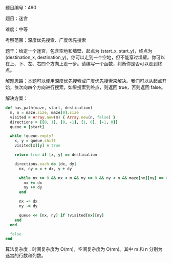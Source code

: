 题目编号：490

题目：迷宫

难度：中等

考察范围：深度优先搜索、广度优先搜索

题干：给定一个迷宫，包含空地和墙壁，起点为 (start_x, start_y)，终点为 (destination_x, destination_y)。你可以走到一个空地，但不能穿过墙壁。你可以在上、下、左、右四个方向上走一步。请编写一个函数，判断你是否可以走到终点。

解题思路：本题可以使用深度优先搜索或广度优先搜索来解决。我们可以从起点开始，依次向四个方向进行搜索，如果搜索到终点，则返回 true，否则返回 false。

解决方案：

```ruby
def has_path(maze, start, destination)
  m, n = maze.size, maze[0].size
  visited = Array.new(m) { Array.new(n, false) }
  directions = [[0, 1], [0, -1], [1, 0], [-1, 0]]
  queue = [start]

  while !queue.empty?
    x, y = queue.shift
    visited[x][y] = true

    return true if [x, y] == destination

    directions.each do |dx, dy|
      nx, ny = x + dx, y + dy

      while nx >= 0 && nx < m && ny >= 0 && ny < n && maze[nx][ny] == 0
        nx += dx
        ny += dy
      end

      nx -= dx
      ny -= dy

      queue << [nx, ny] if !visited[nx][ny]
    end
  end

  false
end
```

算法复杂度：时间复杂度为 O(mn)，空间复杂度为 O(mn)。其中 m 和 n 分别为迷宫的行数和列数。